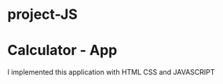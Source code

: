 # project-JS

<h1>Calculator - App</h1>

I implemented this application with HTML CSS and JAVASCRIPT

